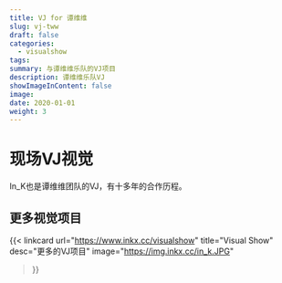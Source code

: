 ```yaml
---
title: VJ for 谭维维
slug: vj-tww
draft: false
categories:
  - visualshow
tags:
summary: 与谭维维乐队的VJ项目
description: 谭维维乐队VJ
showImageInContent: false
image:
date: 2020-01-01
weight: 3
---
```


# 现场VJ视觉


In_K也是谭维维团队的VJ，有十多年的合作历程。







## 更多视觉项目

{{< linkcard 
  url="https://www.inkx.cc/visualshow" 
  title="Visual Show" 
  desc="更多的VJ项目" 
  image="https://img.inkx.cc/in_k.JPG" 
>}}



